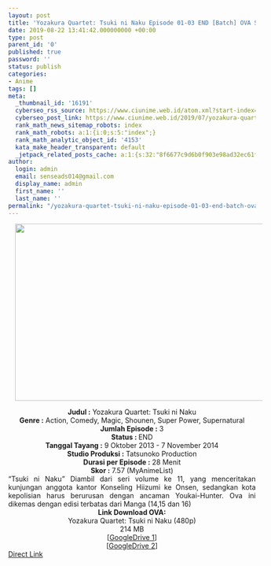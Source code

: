 ```yaml
---
layout: post
title: 'Yozakura Quartet: Tsuki ni Naku Episode 01-03 END [Batch] OVA Subtitle Indonesia'
date: 2019-08-22 13:41:42.000000000 +00:00
type: post
parent_id: '0'
published: true
password: ''
status: publish
categories:
- Anime
tags: []
meta:
  _thumbnail_id: '16191'
  cyberseo_rss_source: https://www.ciunime.web.id/atom.xml?start-index=3601&max-results=150
  cyberseo_post_link: https://www.ciunime.web.id/2019/07/yozakura-quartet-tsuki-ni-naku-episode.html
  rank_math_news_sitemap_robots: index
  rank_math_robots: a:1:{i:0;s:5:"index";}
  rank_math_analytic_object_id: '4153'
  kata_make_header_transparent: default
  _jetpack_related_posts_cache: a:1:{s:32:"8f6677c9d6b0f903e98ad32ec61f8deb";a:2:{s:7:"expires";i:1656274297;s:7:"payload";a:0:{}}}
author:
  login: admin
  email: senseads014@gmail.com
  display_name: admin
  first_name: ''
  last_name: ''
permalink: "/yozakura-quartet-tsuki-ni-naku-episode-01-03-end-batch-ova-subtitle-indonesia/"
---
```

<div class="separator" style="clear: both; text-align: center;"><a href="https://1.bp.blogspot.com/-pFYN2Cr9my4/XThxkpyQpFI/AAAAAAAAcl4/nNZDT_k_rXc3hSl04cpiiyX-vpi346ebwCLcBGAs/s1600/Yozakura%2BQuartet%2B-%2BTsuki%2Bni%2BNaku.jpeg" imageanchor="1" style="margin-left: 1em; margin-right: 1em;"><img border="0" data-original-height="720" data-original-width="1280" height="360" src="{{ site.baseurl }}/assets/2019/08/Yozakura%2BQuartet%2B-%2BTsuki%2Bni%2BNaku.jpeg" width="640" /></a></div>
<p>
<div style="text-align: center;"><b>Judul</b><b><b> </b>:</b> Yozakura Quartet: Tsuki ni Naku</div>
<div style="text-align: center;"><b><b>Genre :</b></b> Action, Comedy, Magic, Shounen, Super Power, Supernatural</div>
<div style="text-align: center;"><b>Jumlah Episode :</b> 3<br /><b>Status :&nbsp;</b>END<br /><b>Tanggal Tayang :</b> 9 Oktober 2013 - 7 November 2014<br /><b>Studio Produksi :</b> Tatsunoko Production<br /><b>Durasi per Episode :</b> 28 Menit</div>
<div style="text-align: center;"><b>Skor :</b> 7.57 (MyAnimeList)</div>
<div style="text-align: center;"></div>
<div style="text-align: justify;"><span class="isi">“Tsuki ni Naku” Diambil dari seri volume ke 11, yang menceritakan kunjungan anggota kantor Konseling Hiizumi ke Onsen, sedangkan kota kepolisian harus berurusan dengan ancaman Youkai-Hunter. Ova ini dikemas dengan edisi terbatas dari Manga (14,15 dan 16)</span></div>
<div style="text-align: justify;"></div>
<div style="text-align: justify;"></div>
<div style="text-align: center;"><b>Link Download OVA:</b></div>
<div style="text-align: center;">Yozakura Quartet: Tsuki ni Naku (480p)</div>
<div style="text-align: center;">
<div style="text-align: center;">
<div style="text-align: center;">214 MB</div>
<div style="text-align: center;">[<a href="https://drive.google.com/file/d/1EDxb4bnbgn0R4j4qjCNyUanO5_oqd0vW/view" target="_blank" rel="noopener">GoogleDrive 1</a>]<br />[<a href="https://drive.google.com/file/d/1U4bqcwo4jFwMCsJikO1WqEA3YrlT6wst/view" target="_blank" rel="noopener">GoogleDrive 2</a>]</div>
</div>
</div>
<link rel="stylesheet" href="https://cdnjs.cloudflare.com/ajax/libs/font-awesome/4.7.0/css/font-awesome.min.css" />
<div class="divbtn"> <a href="https://handymansurrender.com/fihup8buzv?key=94550f7ce39444073321dde3b8782f97" class="btn"><i class="fa fa-download"></i> Direct Link</a> </div>
